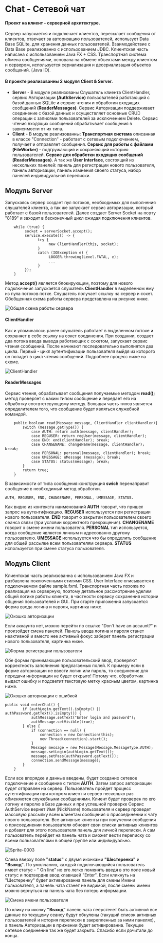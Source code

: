 # Сhat - Сетевой чат

#### Проект на клиент - серверной архитектуре.
Сервер запускается и подключает клиентов, пересылает сообщения от клиентов, отвечает за авторизацию пользователей, использует Data Base SQLite, для хранения данных пользователей. Взаимодействие с Data Base реализованно с использованием JDBC.  Клиентская часть написана с использованием Java FX + CSS. Транспортная система обмена сообщениями, основана на обмене объектами между клиентом и сервером, используется сериализация и десериализация объектов сообщений. (Java IO).
 
#### В проекте реализованны 2 модуля Client & Server.
- <b>Server</b> - В модуле реализованы Слушатель клиента ClientHandler, сервис Авторизации <b>(AuthService)</b> пользователей работающий с базой данных SQLite и сервис чтения и обработки входящих сообщений <b>(ReaderMessages)</b>.  Cервис Авторизации поддерживает соединение с базой данных и осуществляет основные CRUD операции с записями пользователей за исключением Delete. Сервис чтения входящих сообщений обрабатывает сообщения в зависимости от их типа. 
- <b>Client</b> - В модуле реализованны: <b>Транспортная система</b> описанная в классе "Connection" - работает с сетевым подключением, получает и отправляет сообщения. <b>Сервис для работы с файлами (FileWorker)</b> - подгружающий и сохраняющий историю пользователей. <b>Сервис для обработки входящих сообщений (ReaderMessages)</b>. А так же <b>User Interface</b>, состоящий из нескольких панелей: панель для регистрации нового пользователя, панель авторизации, панель измнения своего статуса, набор панелей индивидуальной переписки. 

## Модуль Server

Запускаясь сервер создает пул потоков, необходимых для выполнения слушателей клиента, а так же запускает сервис авторизации, который работает с базой пользователей. Далее создает Server Socket на порту "8189" и заходит в бесконечный цикл ожидая подключения клиентов.
        
        while (true) {
             socket = serverSocket.accept();
             service.execute(() -> {
                   try {
                        new ClientHandler(this, socket);
                   } 
                   catch (IOException e) {
                        LOGGER.throwing(Level.FATAL, e);
                        ...
                   }
             });
        }
             
Метод <b>accept()</b> является блокирующим, поэтому для нового подключения запускается слушатель <b>ClientHandler</b> в выделенном ему из пула потоков потке. Слушатель получает ссылку на сервер и сокет. Обобщенная схема работы сервера представлена на рисунке ниже.

![Общая схема работы сервера](https://user-images.githubusercontent.com/89448563/185929114-ffa7d5d1-4548-481d-8546-17d0a878da57.png)

#### ClientHandler

Как и упоминалось ранее слушатель работает в выделенном потоке и сохраняет в себе ссылку на сокет соединения. При создании, создает два потока ввода вывода работающих с сокетом, запускает сервис чтения сообщений. После начинают последовательно выполнятся два цикла. Первый - цикл аутентификации пользователя выйдя из которого он попадет в цикл чтения сообщений. Подробнее процесс ниже на схеме.

![ClientHandler](https://user-images.githubusercontent.com/89448563/185952902-f5428227-595f-4365-945a-4966f2604c5e.png)

#### ReaderMessages

Сервис чтения, обрабатывает сообщения получаемые методом <b>read(); </b> метод проверяет с каким типом сообщение и передает его на обработку соотвтетсвующему методу. Большая часть типов является определителем того, что сообщение будет являться служебной командой. 

        public boolean read(Message message, ClientHandler clientHandler){
            switch (message.getType()) {
                case AUTH: return auth(message, clientHandler);
                case REGUSER: return regUser(message, clientHandler);
                case END: end(clientHandler); break;
                case CHANGENAME: changeName(message, clientHandler); break;
                case PERSONAL: personal(message, clientHandler); break;
                case UMESSAGE: uMessage (message); break;
                case STATUS: status(message); break;
            }
            return true;
        }

В зависимости от типа сообщения конструкция <b>swich</b> перенаправит сообщение в необходимый метод обработки.
    
    AUTH, REGUSER, END, CHANGENAME, PERSONAL, UMESSAGE, STATUS.

Как видно из контекста наименований <b>AUTH</b> говорит, что пришел запрос на аутентификацию. <b>REGUSER</b> используется при регистрации нового пользователя.
<b>END</b> говорит о закрытии пользователем своего сеанса связи (при условии корректного прекращения). <b>CHANGENAME</b> говорит о смене имени пользователя. <b>PERSONAL</b> тип используется, когда сообщение является личным и адресованно другому пользователю.  <b>UMESSAGE</b> используется что бы определить сообщение для общей рассылке всем пользователям сервера. <b>STATUS</b> используется при смене статуса пользователя. 
 
 ## Модуль Client
 
Клиентская часть реализованна с использованием Java FX и разбавлена поключенными стилями CSS. User Interface описывается в подключаемом файле sample.fxml.
Транспортная часть похожа по реализация на серверную, поэтому детальное рассмотрение уделим общей логике работы клиента, в частности сервису сохранения истории общения пользователей и GUI. При старте приложения запускается форма ввода логина и пароля, картинка ниже.   

![Окошко авторизации](https://user-images.githubusercontent.com/89448563/185994124-e0a6ea6a-f6a0-4854-811b-e7232f4c4bb0.png)

Если аккаунта нет, можно перейти по ссылке "Don't hаve an accaunt?" и произойдет смена панелей. Панель ввода логина и пароля станет неактивной и вместо нее активный фокус заберет панель регистрации нового пользователя, картинка ниже.

![Форма регистрации пользователя](https://user-images.githubusercontent.com/89448563/186001232-9566d7f6-0140-49be-b4d0-f0f4103a4ca6.png)

Обе формы принимающие пользовательский ввод, проверяют корректность заполнения предлагаемых полей. К примеру если в форме авторизации не ввести логин или пароль, то соединение для передачи информации не будет открыто! Потому что, обработчик выдаст ошибку и подсветит текстовую метку красным цветом, картинка ниже.

![Окошко авторизации с ошибкой](https://user-images.githubusercontent.com/89448563/185995897-0a6808e8-2993-439c-9206-260f67a4f159.png)

    public void enterChat() {
            if (authLogin.getText().isEmpty() || authPassword.getText().isEmpty()) {
                authMessage.setText("Enter login and password");
                authMessage.setVisible(true);
            } else {
                if (connection == null) {
                    connection = new Connection(this);
                    new Thread(connection).start();
                }
                Message message = new Message(Message.MessageType.AUTH);
                message.setLogin(authLogin.getText());
                message.setPass(authPassword.getText());
                connection.sendMessage(message);
            }
        }

Если все впорядке и данные введены, будет созданно сетевое подключение и сообщение с типом <b>AUTH</b>. Затем запрос авторизации будет отправлен на сервер.
Пользователь пройдет процесс аутентификации при котором клиент и сервер несколько раз обменяются служебными сообщениями. Клиент будет проверен по его логину и паролю в Базе данных и при успешной проверке Сервис AuthService вернет Имя (NickName) пользователя и сервер проведет массовую рассылку всем клиентам сообщения о присоединении к чату нового пользователя. Все активные клиенты при получении сообщения о присоединении пользователя обновят свои списки активных клиентов и добавят для этого пользователя панель для личной переписки. А сам пользователь перейдет на панель чата и сможет вести переписку со всеми пользователями в общей группе или индивидуально.    

![Sprite-0003](https://user-images.githubusercontent.com/89448563/186018263-44a60233-4685-4b45-956f-8ff8449acc69.gif)

Слева вверху поле <b>"status"</b> с двумя иконками <b>"Шестеренка"</b> и <b>"Выход"</b>. По умолчанию, каждый подключающийся пользователь имеет статус - " On line" но его легко поменять введя в это поле новый статус и подтвердив ввод клавишей "Enter". Если кликнуть на "Шестеренку" будет активированна панель для смены Имени пользователя, а панель чата станет не видимой, после смены имени можно вернуться на панель чата без потерь информации. 

![Смена имени пользователя](https://user-images.githubusercontent.com/89448563/186020568-1cfb5aa4-3fe0-44ac-bfb9-fee3df6be288.png)

По клику на иконку <b>"Выход"</b> панель чата пеерстенет быть активной все данные по текущему сеансу будут обнулены (такущий список активных пользователей и история переписки в закрепленных за ними панелях), а панель Авторизации в прижении будет активированна. Текущее сетевое соединение так же будет закрыто.
Спасибо если дочитали до конца.



